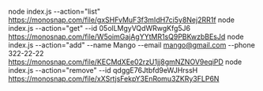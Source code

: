 node index.js --action="list" https://monosnap.com/file/gxSHFvMuF3f3mIdH7ci5y8Nej2RR1f
node index.js --action="get" --id 05olLMgyVQdWRwgKfg5J6 https://monosnap.com/file/W5oimGajAgYYtMR1sQ9PBKwzbBEsJd
node index.js --action="add" --name Mango --email mango@gmail.com --phone 322-22-22 https://monosnap.com/file/KECMdXEe02rzU1jj8gmNZNOV9eqiPD
node index.js --action="remove" --id qdggE76Jtbfd9eWJHrssH https://monosnap.com/file/xXSrtjsFekpY3EnRomu3ZKRy3FLP6N
